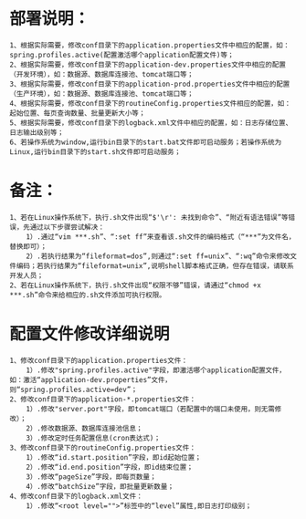 # 部署说明：
    1、根据实际需要，修改conf目录下的application.properties文件中相应的配置，如：spring.profiles.active(配置激活哪个application配置文件)等；
    2、根据实际需要，修改conf目录下的application-dev.properties文件中相应的配置（开发环境），如：数据源、数据库连接池、tomcat端口等；
    3、根据实际需要，修改conf目录下的application-prod.properties文件中相应的配置（生产环境），如：数据源、数据库连接池、tomcat端口等；
    4、根据实际需要，修改conf目录下的routineConfig.properties文件相应的配置，如：起始位置、每页查询数量、批量更新大小等；
    5、根据实际需要，修改conf目录下的logback.xml文件中相应的配置，如：日志存储位置、日志输出级别等；
    6、若操作系统为window,运行bin目录下的start.bat文件即可启动服务；若操作系统为Linux,运行bin目录下的start.sh文件即可启动服务；

# 备注：
    1、若在Linux操作系统下，执行.sh文件出现“$'\r': 未找到命令”、“附近有语法错误”等错误，先通过以下步骤尝试解决：
        1）.通过“vim ***.sh”、“:set ff”来查看该.sh文件的编码格式（“***”为文件名，替换即可）；
        2）.若执行结果为“fileformat=dos”,则通过“:set ff=unix”、“:wq”命令来修改文件编码；若执行结果为“fileformat=unix”,说明shell脚本格式正确，但存在错误，请联系开发人员；
    2、若在Linux操作系统下，执行.sh文件出现“权限不够”错误，请通过“chmod +x ***.sh”命令来给相应的.sh文件添加可执行权限。
    
# 配置文件修改详细说明
    1、修改conf目录下的application.properties文件：
        1）.修改"spring.profiles.active"字段，即激活哪个application配置文件，如：激活“application-dev.properties”文件，则“spring.profiles.active=dev”；
    2、修改conf目录下的application-*.properties文件：
        1）.修改"server.port"字段，即tomcat端口（若配置中的端口未使用，则无需修改）；
        2）.修改数据源、数据库连接池信息；
        3）.修改定时任务配置信息(cron表达式)；
    3、修改conf目录下的routineConfig.properties文件：
        1）.修改“id.start.position”字段，即id起始位置；
        2）.修改“id.end.position”字段，即id结束位置；
        3）.修改“pageSize”字段，即每页数量；
        4）.修改“batchSize”字段，即批量更新数量；
    4、修改conf目录下的logback.xml文件：
        1）.修改“<root level="">”标签中的“level”属性,即日志打印级别；